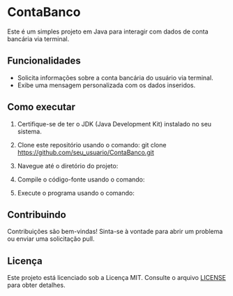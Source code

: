 # ContaBanco

Este é um simples projeto em Java para interagir com dados de conta bancária via terminal.

## Funcionalidades

- Solicita informações sobre a conta bancária do usuário via terminal.
- Exibe uma mensagem personalizada com os dados inseridos.

## Como executar

1. Certifique-se de ter o JDK (Java Development Kit) instalado no seu sistema.
2. Clone este repositório usando o comando:
git clone https://github.com/seu_usuario/ContaBanco.git

3. Navegue até o diretório do projeto:
4. Compile o código-fonte usando o comando:
 5. Execute o programa usando o comando:
 


## Contribuindo

Contribuições são bem-vindas! Sinta-se à vontade para abrir um problema ou enviar uma solicitação pull.

## Licença

Este projeto está licenciado sob a Licença MIT. Consulte o arquivo [LICENSE](LICENSE) para obter detalhes.
